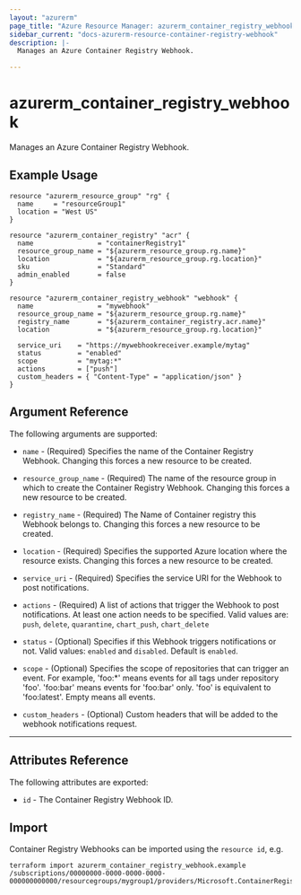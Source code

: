 ```yaml
---
layout: "azurerm"
page_title: "Azure Resource Manager: azurerm_container_registry_webhook"
sidebar_current: "docs-azurerm-resource-container-registry-webhook"
description: |-
  Manages an Azure Container Registry Webhook.

---
```


# azurerm_container_registry_webhook

Manages an Azure Container Registry Webhook.

## Example Usage

```hcl
resource "azurerm_resource_group" "rg" {
  name     = "resourceGroup1"
  location = "West US"
}

resource "azurerm_container_registry" "acr" {
  name                = "containerRegistry1"
  resource_group_name = "${azurerm_resource_group.rg.name}"
  location            = "${azurerm_resource_group.rg.location}"
  sku                 = "Standard"
  admin_enabled       = false
}

resource "azurerm_container_registry_webhook" "webhook" {
  name                = "mywebhook"
  resource_group_name = "${azurerm_resource_group.rg.name}"
  registry_name       = "${azurerm_container_registry.acr.name}"
  location            = "${azurerm_resource_group.rg.location}"

  service_uri    = "https://mywebhookreceiver.example/mytag"
  status         = "enabled"
  scope          = "mytag:*"
  actions        = ["push"]
  custom_headers = { "Content-Type" = "application/json" }
}
```

## Argument Reference

The following arguments are supported:

* `name` - (Required) Specifies the name of the Container Registry Webhook. Changing this forces a new resource to be created.

* `resource_group_name` - (Required) The name of the resource group in which to create the Container Registry Webhook. Changing this forces a new resource to be created.

* `registry_name` - (Required) The Name of Container registry this Webhook belongs to. Changing this forces a new resource to be created.

* `location` - (Required) Specifies the supported Azure location where the resource exists. Changing this forces a new resource to be created.

* `service_uri` - (Required) Specifies the service URI for the Webhook to post notifications.

* `actions` - (Required) A list of actions that trigger the Webhook to post notifications. At least one action needs to be specified. Valid values are: `push`, `delete`, `quarantine`, `chart_push`, `chart_delete`

* `status` - (Optional) Specifies if this Webhook triggers notifications or not. Valid values: `enabled` and `disabled`. Default is `enabled`. 

* `scope` - (Optional) Specifies the scope of repositories that can trigger an event. For example, 'foo:*' means events for all tags under repository 'foo'. 'foo:bar' means events for 'foo:bar' only. 'foo' is equivalent to 'foo:latest'. Empty means all events.

* `custom_headers` - (Optional) Custom headers that will be added to the webhook notifications request.

---
## Attributes Reference

The following attributes are exported:

* `id` - The Container Registry Webhook ID.

## Import

Container Registry Webhooks can be imported using the `resource id`, e.g.

```shell
terraform import azurerm_container_registry_webhook.example /subscriptions/00000000-0000-0000-0000-000000000000/resourcegroups/mygroup1/providers/Microsoft.ContainerRegistry/registries/myregistry1/webhooks/mywebhook1
```
